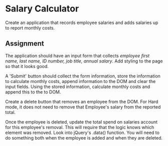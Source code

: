 # Salary Calculator
Create an application that records employee salaries and adds salaries up to report monthly costs. 

## Assignment

The application should have an input form that collects _employee first name, last name, ID number, job title, annual salary_. 
Add styling to the page so that it looks good.

A 'Submit' button should collect the form information, store the information to calculate monthly costs, append information to the DOM and clear the input fields. Using the stored information, calculate monthly costs and append this to the to DOM.

Create a delete button that removes an employee from the DOM. For Hard mode, it does not need to remove that Employee's salary from the reported total.

Once the employee is deleted, update the total spend on salaries account for this employee's removal. This will require that the logic knows which element was removed. Look into jQuery's .data() function. You will need to do something both when the employee is added and when they are deleted.
